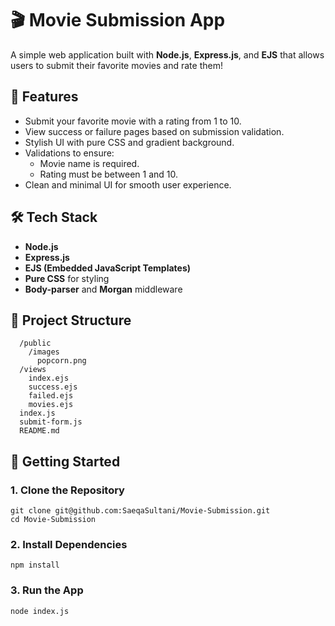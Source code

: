 # 🎬 Movie Submission App

A simple web application built with **Node.js**, **Express.js**, and **EJS** that allows users to submit their favorite movies and rate them!

## 🌟 Features

- Submit your favorite movie with a rating from 1 to 10.
- View success or failure pages based on submission validation.
- Stylish UI with pure CSS and gradient background.
- Validations to ensure:
  - Movie name is required.
  - Rating must be between 1 and 10.
- Clean and minimal UI for smooth user experience.

## 🛠️ Tech Stack

- **Node.js**
- **Express.js**
- **EJS (Embedded JavaScript Templates)**
- **Pure CSS** for styling
- **Body-parser** and **Morgan** middleware

## 📂 Project Structure
```
  /public
    /images
      popcorn.png
  /views
    index.ejs
    success.ejs
    failed.ejs
    movies.ejs
  index.js
  submit-form.js
  README.md
```
## 🚀 Getting Started

### 1. Clone the Repository
    git clone git@github.com:SaeqaSultani/Movie-Submission.git
    cd Movie-Submission

### 2.  Install Dependencies 
    npm install

### 3. Run the App
    node index.js
